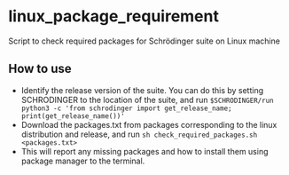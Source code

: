 # linux_package_requirement
Script to check required packages for Schrödinger suite on Linux machine

## How to use

* Identify the release version of the suite. You can do this by setting SCHRODINGER to the location of the suite, and run ```$SCHRODINGER/run python3 -c 'from schrodinger import get_release_name; print(get_release_name())'```
* Download the packages.txt from packages corresponding to the linux distribution and release, and run ```sh check_required_packages.sh <packages.txt>```
* This will report any missing packages and how to install them using package manager to the terminal.
